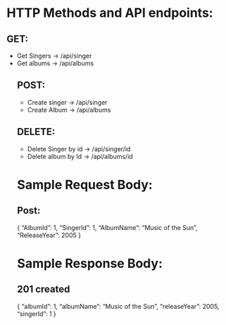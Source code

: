 <h1>HTTP Methods and API endpoints:</h1>
<h2>GET:</h2>                                                                                                                                                              <ul>
  <li>Get Singers -> /api/singer</li>
  <li>Get albums -> /api/albums</li>

<h2>POST:</h2>                                                                                                                                                            <ul>
  <li>Create singer -> /api/singer</li>
  <li>Create Album -> /api/albums</li>
</ul>

  <h2>DELETE:</h2>                                                                                                                                                       <ul>
  <li>Delete Singer by id -> /api/singer/id</li>
  <li>Delete album by Id -> /api/albums/id</li>
  </ul>

  <h1>Sample Request Body:</h1>
  <h2>Post:</h2>
{
“AlbumId”: 1,
“SingerId”: 1,
“AlbumName”: “Music of the Sun”,
“ReleaseYear”: 2005
}

  <h1>Sample Response Body:</h1>
  <h2>201 created</h2>
{
“albumId”: 1,
“albumName”: “Music of the Sun”,
“releaseYear”: 2005,
“singerId”: 1
}
